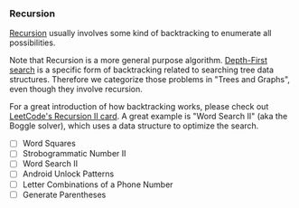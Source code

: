 ### Recursion
[Recursion](https://leetcode.com/explore/learn/card/recursion-i/) usually involves some kind of backtracking to enumerate all possibilities.

Note that Recursion is a more general purpose algorithm. [Depth-First search](http://en.wikipedia.org/wiki/Depth-first_search) is a specific form of backtracking related to searching tree data structures. Therefore we categorize those problems in "Trees and Graphs", even though they involve recursion.

For a great introduction of how backtracking works, please check out [LeetCode's Recursion II card](https://leetcode.com/explore/learn/card/recursion-ii/). A great example is "Word Search II" (aka the Boggle solver), which uses a data structure to optimize the search.

- [ ] Word Squares
- [ ] Strobogrammatic Number II
- [ ] Word Search II
- [ ] Android Unlock Patterns
- [ ] Letter Combinations of a Phone Number
- [ ] Generate Parentheses